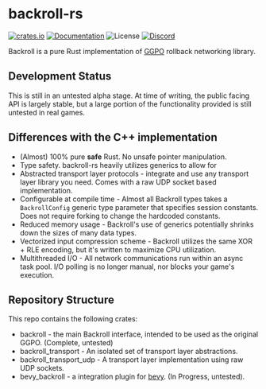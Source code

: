 # backroll-rs

[![crates.io](https://img.shields.io/crates/v/backroll.svg)](https://crates.io/crates/backroll)
[![Documentation](https://docs.rs/backroll/badge.svg)](https://docs.rs/backroll)
![License](https://img.shields.io/crates/l/backroll-rs)
[![Discord](https://img.shields.io/discord/151219753434742784.svg?label=&logo=discord&logoColor=ffffff&color=7389D8&labelColor=6A7EC2)](https://discord.gg/VuZhs9V)

Backroll is a pure Rust implementation of [GGPO](https://www.ggpo.net/)
rollback networking library.

## Development Status
This is still in an untested alpha stage. At time of writing, the public facing API 
is largely stable, but a large portion of the functionality provided is still untested 
in real games.

## Differences with the C++ implementation

 * (Almost) 100% pure **safe** Rust. No unsafe pointer manipulation.
 * Type safety. backroll-rs heavily utilizes generics to allow for
 * Abstracted transport layer protocols - integrate and use any transport layer
   library you need. Comes with a raw UDP socket based implementation.
 * Configurable at compile time - Almost all Backroll types takes a
   `BackrollConfig` generic type parameter that specifies session constants.
   Does not require forking to change the hardcoded constants.
 * Reduced memory usage - Backroll's use of generics potentially shrinks down
   the sizes of many data types.
 * Vectorized input compression scheme - Backroll utilizes the same XOR + RLE
   encoding, but it's written to maximize CPU utilization.
 * Multithreaded I/O - All network communications run within an async task pool.
   I/O polling is no longer manual, nor blocks your game's execution.

## Repository Structure
This repo contains the following crates:

 * backroll - the main Backroll interface, intended to be used as the original
   GGPO. (Complete, untested)
 * backroll\_transport - An isolated set of transport layer abstractions. 
 * backroll\_transport\_udp - A transport layer implementation using raw UDP
   sockets. 
 * bevy\_backroll - a integration plugin for [bevy](https://bevyengine.org/).
   (In Progress, untested).